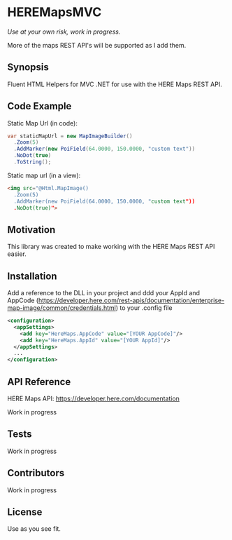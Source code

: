 # HEREMapsMVC

*Use at your own risk, work in progress.*

More of the maps REST API's will be supported as I add them.

## Synopsis

Fluent HTML Helpers for MVC .NET for use with the HERE Maps REST API.

## Code Example

Static Map Url (in code): 

```c#
var staticMapUrl = new MapImageBuilder()
  .Zoom(5)
  .AddMarker(new PoiField(64.0000, 150.0000, "custom text"))
  .NoDot(true)
  .ToString();
```

Static map url (in a view):

```html
<img src="@Html.MapImage()
  .Zoom(5)
  .AddMarker(new PoiField(64.0000, 150.0000, "custom text"))
  .NoDot(true)">
```

## Motivation

This library was created to make working with the HERE Maps REST API easier.

## Installation

Add a reference to the DLL in your project and ddd your AppId and AppCode (https://developer.here.com/rest-apis/documentation/enterprise-map-image/common/credentials.html) to your .config file

```xml
<configuration>
  <appSettings>
    <add key="HereMaps.AppCode" value="[YOUR AppCode]"/>
    <add key="HereMaps.AppId" value="[YOUR AppId]"/>
  </appSettings>
  ...
</configuration>
```

## API Reference

HERE Maps API: https://developer.here.com/documentation

Work in progress

## Tests

Work in progress

## Contributors

Work in progress

## License

Use as you see fit.
